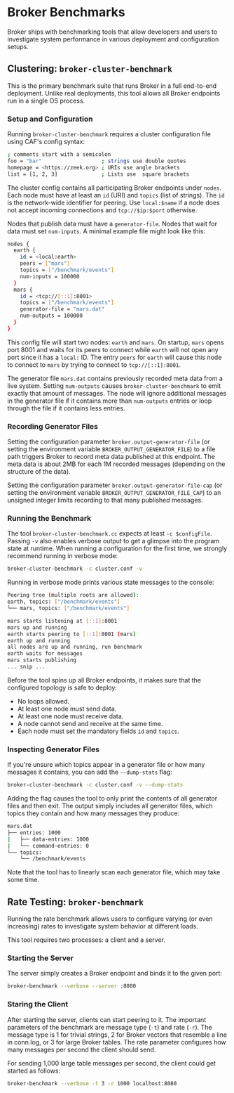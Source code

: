 # Broker Benchmarks

Broker ships with benchmarking tools that allow developers and users to
investigate system performance in various deployment and configuration setups.

## Clustering: `broker-cluster-benchmark`

This is the primary benchmark suite that runs Broker in a full end-to-end
deployment. Unlike real deployments, this tool allows all Broker endpoints run
in a single OS process.

### Setup and Configuration

Running `broker-cluster-benchmark` requires a cluster configuration file using
CAF's config syntax:


```sh
; comments start with a semicolon
foo = "bar"                   ; strings use double quotes
homepage = <https://zeek.org> ; URIs use angle brackets
list = [1, 2, 3]              ; Lists use  square brackets
```

The cluster config contains all participating Broker endpoints under `nodes`.
Each node must have at least an `id` (URI) and `topics` (list of strings). The
`id` is the network-wide identifier for peering. Use `local:$name` if a node
does not accept incoming connections and `tcp://$ip:$port` otherwise.

Nodes that publish data must have a `generator-file`. Nodes that wait for data
must set `num-inputs`. A minimal example file might look like this:

```sh
nodes {
  earth {
    id = <local:earth>
    peers = ["mars"]
    topics = ["/benchmark/events"]
    num-inputs = 100000
  }
  mars {
    id = <tcp://[::1]:8001>
    topics = ["/benchmark/events"]
    generator-file = "mars.dat"
    num-outputs = 100000
  }
}
```

This config file will start two nodes: `earth` and `mars`. On startup, `mars`
opens port 8001 and waits for its peers to connect while `earth` will not open
any port since it has a `local:` ID. The entry  `peers` for `earth` will cause
this node to connect to `mars` by trying to connect to `tcp://[::1]:8001`.

The generator file `mars.dat` contains previously recorded meta data from a
live system. Setting `num-outputs` causes `broker-cluster-benchmark` to emit
exactly that amount of messages. The node will ignore additional messages in
the generator file if it contains more than `num-outputs` entries or loop
through the file if it contains less entries.

### Recording Generator Files

Setting the configuration parameter `broker.output-generator-file` (or setting
the environment variable `BROKER_OUTPUT_GENERATOR_FILE`) to a file path
triggers Broker to record meta data published at this endpoint. The meta data
is about 2MB for each 1M recorded messages (depending on the structure of the
data).

Setting the configuration parameter `broker.output-generator-file-cap` (or
setting the environment variable `BROKER_OUTPUT_GENERATOR_FILE_CAP`) to an
unsigned integer limits recording to that many published messages.

### Running the Benchmark

The tool `broker-cluster-benchmark.cc` expects at least `-c $configFile`.
Passing `-v` also enables verbose output to get a glimpse into the program
state at runtime. When running a configuration for the first time, we strongly
recommend running in verbose mode:

```sh
broker-cluster-benchmark -c cluster.conf -v
```

Running in verbose mode prints various state messages to the console:

```sh
Peering tree (multiple roots are allowed):
earth, topics: ["/benchmark/events"]
└── mars, topics: ["/benchmark/events"]

mars starts listening at [::1]:8001
mars up and running
earth starts peering to [::1]:8001 (mars)
earth up and running
all nodes are up and running, run benchmark
earth waits for messages
mars starts publishing
... snip ...
```

Before the tool spins up all Broker endpoints, it makes sure that the
configured topology is safe to deploy:

- No loops allowed.
- At least one node must send data.
- At least one node must receive data.
- A node cannot send and receive at the same time.
- Each node must set the mandatory fields `id` and `topics`.

### Inspecting Generator Files

If you're unsure which topics appear in a generator file or how many messages
it contains, you can add the `--dump-stats`  flag:

```sh
broker-cluster-benchmark -c cluster.conf -v --dump-stats
```

Adding the flag causes the tool to only print the contents of all generator
files and then exit. The output simply includes all generator files, which
topics they contain and how many messages they produce:

```sh
mars.dat
├── entries: 1000
|   ├── data-entries: 1000
|   └── command-entries: 0
└── topics:
    └── /benchmark/events
```

Note that the tool has to linearly scan each generator file, which may take
some time.

## Rate Testing: `broker-benchmark`

Running the rate benchmark allows users to configure varying (or even
increasing) rates to investigate system behavior at different loads.

This tool requires two processes: a client and a server.

### Starting the Server

The server simply creates a Broker endpoint and binds it to the given port:

```sh
broker-benchmark --verbose --server :8080
```

### Staring the Client

After starting the server, clients can start peering to it. The important
parameters of the benchmark are message type (`-t`) and rate (`-r`). The
message type is 1 for trivial strings, 2 for Broker vectors that resemble a
line in conn.log, or 3 for large Broker tables. The rate parameter configures
how many messages per second the client should send.

For sending 1,000 large table messages per second, the client could get started
as follows:

```sh
broker-benchmark --verbose -t 3 -r 1000 localhost:8080
```
